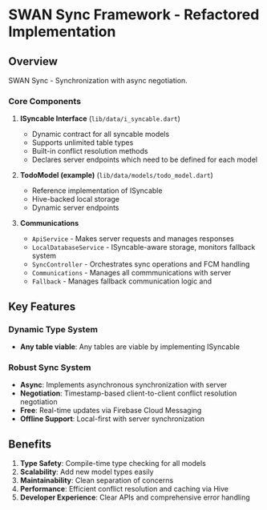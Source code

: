# SWAN Sync Framework - Refactored Implementation

## Overview
SWAN Sync - Synchronization with async negotiation.

### Core Components

1. **ISyncable Interface** (`lib/data/i_syncable.dart`)
   - Dynamic contract for all syncable models
   - Supports unlimited table types
   - Built-in conflict resolution methods
   - Declares server endpoints which need to be defined for each model

2. **TodoModel (example)** (`lib/data/models/todo_model.dart`)
   - Reference implementation of ISyncable
   - Hive-backed local storage
   - Dynamic server endpoints

3. **Communications**
   - `ApiService` - Makes server requests and manages responses
   - `LocalDatabaseService` - ISyncable-aware storage, monitors fallback system
   - `SyncController` - Orchestrates sync operations and FCM handling
   - `Communications` - Manages all commmunications with server
   - `Fallback` - Manages fallback communication logic and


## Key Features

### Dynamic Type System
- **Any table viable**: Any tables are viable by implementing ISyncable

### Robust Sync System
- **Async**: Implements asynchronous synchronization with server
- **Negotiation**: Timestamp-based client-to-client conflict resolution negotiation
- **Free**: Real-time updates via Firebase Cloud Messaging
- **Offline Support**: Local-first with server synchronization

## Benefits

1. **Type Safety**: Compile-time type checking for all models
2. **Scalability**: Add new model types easily
3. **Maintainability**: Clean separation of concerns
4. **Performance**: Efficient conflict resolution and caching via Hive
5. **Developer Experience**: Clear APIs and comprehensive error handling